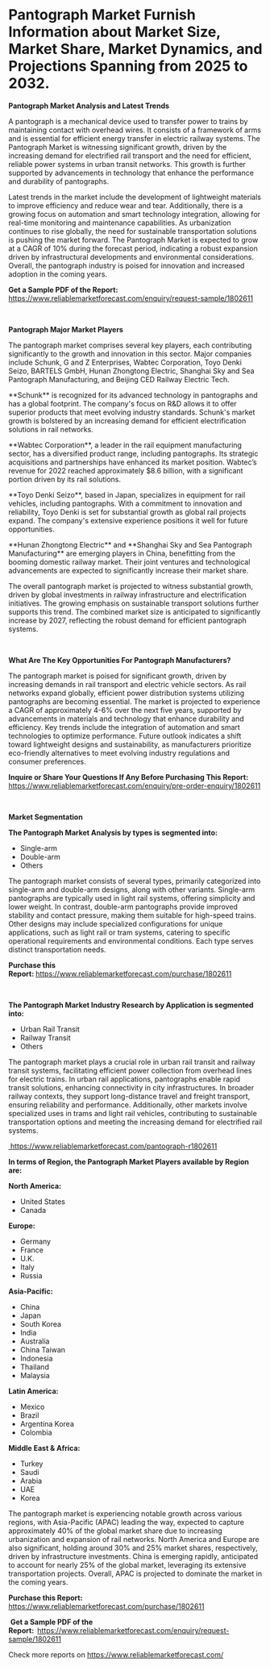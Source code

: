 <p><h1>Pantograph Market Furnish Information about Market Size, Market Share, Market Dynamics, and Projections Spanning from 2025 to 2032.</h1></p><p><strong>Pantograph Market Analysis and Latest Trends</strong></p>
<p><p>A pantograph is a mechanical device used to transfer power to trains by maintaining contact with overhead wires. It consists of a framework of arms and is essential for efficient energy transfer in electric railway systems. The Pantograph Market is witnessing significant growth, driven by the increasing demand for electrified rail transport and the need for efficient, reliable power systems in urban transit networks. This growth is further supported by advancements in technology that enhance the performance and durability of pantographs.</p><p>Latest trends in the market include the development of lightweight materials to improve efficiency and reduce wear and tear. Additionally, there is a growing focus on automation and smart technology integration, allowing for real-time monitoring and maintenance capabilities. As urbanization continues to rise globally, the need for sustainable transportation solutions is pushing the market forward. The Pantograph Market is expected to grow at a CAGR of 10% during the forecast period, indicating a robust expansion driven by infrastructural developments and environmental considerations. Overall, the pantograph industry is poised for innovation and increased adoption in the coming years.</p></p>
<p><strong>Get a Sample PDF of the Report:&nbsp;</strong> <a href="https://www.reliablemarketforecast.com/enquiry/request-sample/1802611?utm_campaign=2778&utm_medium=2&utm_source=Github&utm_content=ia&utm_term=10042025&utm_id=pantograph">https://www.reliablemarketforecast.com/enquiry/request-sample/1802611</a></p>
<p>&nbsp;</p>
<p><strong>Pantograph Major Market Players</strong></p>
<p><p>The pantograph market comprises several key players, each contributing significantly to the growth and innovation in this sector. Major companies include Schunk, G and Z Enterprises, Wabtec Corporation, Toyo Denki Seizo, BARTELS GmbH, Hunan Zhongtong Electric, Shanghai Sky and Sea Pantograph Manufacturing, and Beijing CED Railway Electric Tech.</p><p>**Schunk** is recognized for its advanced technology in pantographs and has a global footprint. The company's focus on R&D allows it to offer superior products that meet evolving industry standards. Schunk's market growth is bolstered by an increasing demand for efficient electrification solutions in rail networks.</p><p>**Wabtec Corporation**, a leader in the rail equipment manufacturing sector, has a diversified product range, including pantographs. Its strategic acquisitions and partnerships have enhanced its market position. Wabtec’s revenue for 2022 reached approximately $8.6 billion, with a significant portion driven by its rail solutions.</p><p>**Toyo Denki Seizo**, based in Japan, specializes in equipment for rail vehicles, including pantographs. With a commitment to innovation and reliability, Toyo Denki is set for substantial growth as global rail projects expand. The company's extensive experience positions it well for future opportunities.</p><p>**Hunan Zhongtong Electric** and **Shanghai Sky and Sea Pantograph Manufacturing** are emerging players in China, benefitting from the booming domestic railway market. Their joint ventures and technological advancements are expected to significantly increase their market share.</p><p>The overall pantograph market is projected to witness substantial growth, driven by global investments in railway infrastructure and electrification initiatives. The growing emphasis on sustainable transport solutions further supports this trend. The combined market size is anticipated to significantly increase by 2027, reflecting the robust demand for efficient pantograph systems.</p></p>
<p>&nbsp;</p>
<p><strong>What Are The Key Opportunities For Pantograph Manufacturers?</strong></p>
<p><p>The pantograph market is poised for significant growth, driven by increasing demands in rail transport and electric vehicle sectors. As rail networks expand globally, efficient power distribution systems utilizing pantographs are becoming essential. The market is projected to experience a CAGR of approximately 4-6% over the next five years, supported by advancements in materials and technology that enhance durability and efficiency. Key trends include the integration of automation and smart technologies to optimize performance. Future outlook indicates a shift toward lightweight designs and sustainability, as manufacturers prioritize eco-friendly alternatives to meet evolving industry regulations and consumer preferences.</p></p>
<p><strong>Inquire or Share Your Questions If Any Before Purchasing This Report:</strong> <a href="https://www.reliablemarketforecast.com/enquiry/pre-order-enquiry/1802611?utm_campaign=2778&utm_medium=2&utm_source=Github&utm_content=ia&utm_term=10042025&utm_id=pantograph">https://www.reliablemarketforecast.com/enquiry/pre-order-enquiry/1802611</a></p>
<p>&nbsp;</p>
<p><strong>Market Segmentation</strong></p>
<p><strong>The Pantograph Market Analysis by types is segmented into:</strong></p>
<p><ul><li>Single-arm</li><li>Double-arm</li><li>Others</li></ul></p>
<p><p>The pantograph market consists of several types, primarily categorized into single-arm and double-arm designs, along with other variants. Single-arm pantographs are typically used in light rail systems, offering simplicity and lower weight. In contrast, double-arm pantographs provide improved stability and contact pressure, making them suitable for high-speed trains. Other designs may include specialized configurations for unique applications, such as light rail or tram systems, catering to specific operational requirements and environmental conditions. Each type serves distinct transportation needs.</p></p>
<p><strong>Purchase this Report:&nbsp;</strong><a href="https://www.reliablemarketforecast.com/purchase/1802611?utm_campaign=2778&utm_medium=2&utm_source=Github&utm_content=ia&utm_term=10042025&utm_id=pantograph">https://www.reliablemarketforecast.com/purchase/1802611</a></p>
<p>&nbsp;</p>
<p><strong>The Pantograph Market Industry Research by Application is segmented into:</strong></p>
<p><ul><li>Urban Rail Transit</li><li>Railway Transit</li><li>Others</li></ul></p>
<p><p>The pantograph market plays a crucial role in urban rail transit and railway transit systems, facilitating efficient power collection from overhead lines for electric trains. In urban rail applications, pantographs enable rapid transit solutions, enhancing connectivity in city infrastructures. In broader railway contexts, they support long-distance travel and freight transport, ensuring reliability and performance. Additionally, other markets involve specialized uses in trams and light rail vehicles, contributing to sustainable transportation options and meeting the increasing demand for electrified rail systems.</p></p>
<p><a href="https://www.reliablemarketforecast.com/pantograph-r1802611?utm_campaign=2778&utm_medium=2&utm_source=Github&utm_content=ia&utm_term=10042025&utm_id=pantograph">&nbsp;https://www.reliablemarketforecast.com/pantograph-r1802611</a></p>
<p><strong>In terms of Region, the Pantograph Market Players available by Region are:</strong></p>
<p>
    <p> <strong> North America: </strong>
        <ul>
            <li>United States</li>
            <li>Canada</li>
        </ul>
        </p> 
    <p> <strong> Europe: </strong>
        <ul>
            <li>Germany</li>
            <li>France</li>
            <li>U.K.</li>
            <li>Italy</li>
            <li>Russia</li>
        </ul>
        </p> 
    <p> <strong> Asia-Pacific: </strong>
        <ul>
            <li>China</li>
            <li>Japan</li>
            <li>South Korea</li>
            <li>India</li>
            <li>Australia</li>
            <li>China Taiwan</li>
            <li>Indonesia</li>
            <li>Thailand</li>
            <li>Malaysia</li>
        </ul>
        </p> 
    <p> <strong> Latin America: </strong>
        <ul>
            <li>Mexico</li>
            <li>Brazil</li>
            <li>Argentina Korea</li>
            <li>Colombia</li>
        </ul>
        </p> 
    <p> <strong> Middle East & Africa: </strong>
        <ul>
            <li>Turkey</li>
            <li>Saudi</li>
            <li>Arabia</li>
            <li>UAE</li>
            <li>Korea</li>
        </ul>
    </p>
    </p>
<p><p>The pantograph market is experiencing notable growth across various regions, with Asia-Pacific (APAC) leading the way, expected to capture approximately 40% of the global market share due to increasing urbanization and expansion of rail networks. North America and Europe are also significant, holding around 30% and 25% market shares, respectively, driven by infrastructure investments. China is emerging rapidly, anticipated to account for nearly 25% of the global market, leveraging its extensive transportation projects. Overall, APAC is projected to dominate the market in the coming years.</p></p>
<p><strong>Purchase this Report: </strong><a href="https://www.reliablemarketforecast.com/purchase/1802611?utm_campaign=2778&utm_medium=2&utm_source=Github&utm_content=ia&utm_term=10042025&utm_id=pantograph">https://www.reliablemarketforecast.com/purchase/1802611</a></p>
<p>&nbsp;<strong>Get a Sample PDF of the Report:&nbsp;&nbsp;</strong><a href="https://www.reliablemarketforecast.com/enquiry/request-sample/1802611?utm_campaign=2778&utm_medium=2&utm_source=Github&utm_content=ia&utm_term=10042025&utm_id=pantograph">https://www.reliablemarketforecast.com/enquiry/request-sample/1802611</a></p>
<p><strong></strong></p>
<p>Check more reports on <a href="https://www.reliablemarketforecast.com/?utm_campaign=2778&utm_medium=2&utm_source=Github&utm_content=ia&utm_term=10042025&utm_id=pantograph">https://www.reliablemarketforecast.com/</a></p>